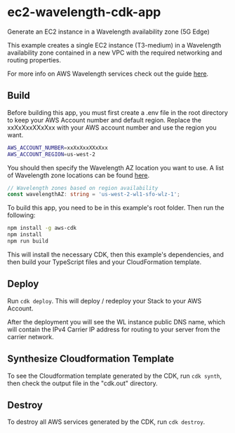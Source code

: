 # ec2-wavelength-cdk-app
Generate an EC2 instance in a Wavelength availability zone (5G Edge)

This example creates a single EC2 instance (T3-medium) in a Wavelength availability zone contained in a new VPC with the required networking and routing properties.

For more info on AWS Wavelength services check out the guide [here](https://aws.amazon.com/wavelength/).

## Build

Before building this app, you must first create a .env file in the root directory to keep your AWS Account number and default region. Replace the xxXxXxxXXxXxx with your AWS account number and use the region you want.

```bash
AWS_ACCOUNT_NUMBER=xxXxXxxXXxXxx
AWS_ACCOUNT_REGION=us-west-2
```

You should then specify the Wavelength AZ location you want to use.  A list of Wavelength zone locations can be found [here](https://aws.amazon.com/wavelength/locations/).

```typescript
// Wavelength zones based on region availability
const wavelengthAZ: string = 'us-west-2-wl1-sfo-wlz-1';
```

To build this app, you need to be in this example's root folder. Then run the following:

```bash
npm install -g aws-cdk
npm install
npm run build
```

This will install the necessary CDK, then this example's dependencies, and then build your TypeScript files and your CloudFormation template.

## Deploy

Run `cdk deploy`. This will deploy / redeploy your Stack to your AWS Account.

After the deployment you will see the WL instance public DNS name, which will contain the IPv4 Carrier IP address for routing to your server from the carrier network.

## Synthesize Cloudformation Template

To see the Cloudformation template generated by the CDK, run `cdk synth`, then check the output file in the "cdk.out" directory.

## Destroy

To destroy all AWS services generated by the CDK, run `cdk destroy`.